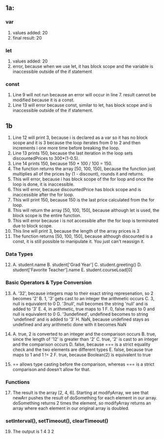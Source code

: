 ## 1a:

### var
1. values added: 20
2. final result: 20
   
### let
1. values added: 20
2. error, because when we use let, it has block scope and the variable is inaccessible outside of the if statement

### const
1. Line 9 will not run because an error will occur in line 7. result cannot be modified because it is a const.
2. Line 13 will error because const, similar to let, has block scope and is inaccessible outside of the if statement.

## 1b
1. Line 12 will print 3, because i is declared as a var so it has no block scope and it is 3 because the loop iterates from 0 to 2 and then increments i one more time before breaking the loop.
2. Line 13 prints 150, because the last iteration in the loop sets discountedPrices to 300*(1-0.5).
3. Line 14 prints 150, because 150 * 100 / 100 = 150.
4. The function returns the array [50, 100, 150], because the function just multiplies all of the prices by (1 - discount), rounds it and returns.
5. This will error, because i has block scope of the for loop and once the loop is done, it is inaccessible.
6. This will error, because discountedPrice has block scope and is inaccessible after the for loop.
7. This will print 150, because 150 is the last price calculated from the for loop.
8. This will return the array [50, 100, 150], because although let is used, the block scope is the entire function.
9. This will error because i is not accessible after the for loop is terminated due to block scope.
10. This line will print 3, because the length of the array prices is 3
11. The function returns [50, 100, 150], because although discounted is a const, it is still possible to manipulate it. You just can't reassign it.
    
### Data Types
12. 
    A. student.name
    B. student['Grad Year']
    C. student.greeting()
    D. student['Favorite Teacher'].name
    E. student.courseLoad[0]

### Basic Operators & Type Conversion
13. 
    A. '32', because integers map to their exact string represenation, so 2 becomes '2'
    B. 1, '3' gets cast to an integer the arithmetic occurs
    C. 3, null is equivalent to 0
    D. '3null', null becomes the string 'null' and is added to '3'
    E. 4, in arithmetic, true maps to 1
    F. 0, false maps to 0 and null is equivalent to 0
    G. '3undefined', undefined becomes to string 'undefined' and is added to '3'
    H. NaN, because undefined stays as undefined and any arithmetic done with it becomes NaN
14. 
    A. true, 2 is converted to an integer and the comparison occurs
    B. true, since the length of '12' is greater than '2'
    C. true, '2' is cast to an integer and the comparison occurs
    D. false, because === is a strict equality check and the two elements are different types
    E. false, because true maps to 1 and 1 != 2
    F. true, because Boolean(2) is equivalent to true

15. == allows type casting before the comparison, whereas === is a strict comparison and doesn't allow for that.

### Functions
17. The result is the array [2, 4, 6]. Starting at modifyArray, we see that newArr pushes the result of doSomething for each element in our array. doSomething returns 2 times the element, so modifyArray returns an array where each element in our original array is doubled.

### setInterval(), setTimeout(), clearTimeout()
19. The output is 1 4 3 2